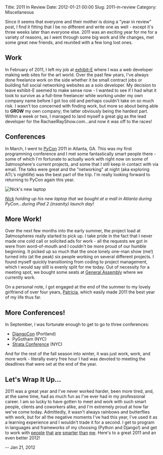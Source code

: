 Title: 2011 In Review
Date: 2012-01-21 00:00
Slug: 2011-in-review
Category: Miscellaneous

Since it seems that everyone and their mother is doing a "year in
review" post, I find it fitting that I be no different and write one as
well - except it's three weeks later than everyone else. 2011 was an
exciting year for me for a variety of reasons, as I went through some
big work and life changes, met some great new friends, and reunited with
a few long lost ones.

Work
----

In February of 2011, I left my job at
[exhibit-E](http://www.exhibit-e.com/) where I was a web developer
making web sites for the art world. Over the past few years, I've always
done freelance work on the side whether it be small contract jobs or
building full social networking websites as a solo developer. My
decision to leave exhibit-E seemed to make sense now - I wanted to see
if I had what it took to survive as a full-time freelancer while working
under my own company name before I got too old and perhaps couldn't take
on so much risk. I wasn't too concerned with finding work, but more so
about being able to **GROW** my own company; the latter obviously being
the hardest part. Within a week or two, I managed to land myself a great
gig as the lead developer for the RachaelRayShow.com...and now it was
off to the races!

Conferences
-----------

In March, I went to [PyCon](https://us.pycon.org) 2011 in Atlanta, GA.
This was my first programming conference and I met some fantastically
smart people there - some of which I'm fortunate to actually work with
right now on some of 3atmosphere's current projects, and some that I
still keep in contact with via email. The talks were great and the
"networking" at night (aka exploring ATL's nightlife) was the best part
of the trip. I'm really looking forward to returning to PyCon again this
year.

![Nick's new laptop](/img/articles/IMG_1116.jpg)

*[Nick](https://twitter.com/#!/nficano) holding up his new laptop that
we bought at a mall in Atlanta during PyCon...during iPad 2 (insanity)
launch day!*

More Work!
----------

Over the next few months into the early summer, the project load at
3atmospheres really started to pick up. I take pride in the fact that I
never made one cold call or solicited ads for work - all the requests we
got in were from word-of-mouth and I couldn't be more proud of our
humble beginning. It picked up so much that the once lonely one-man show
(me!) turned into (at the peak) six people working on several different
projects. I found myself quickly transitioning from coding to project
management, which I would say still is evenly split for me today. Out of
necessity for a meeting spot, we bought some seats at [General
Assembly](https://generalassemb.ly/) where we currently work.

On a personal note, I got engaged at the end of the summer to my lovely
girlfriend of over four years,
[Patricia](http://patriciaandjonathan.com/), which easily made 2011 the
best year of my life thus far.

More Conferences!
-----------------

In September, I was fortunate enough to get to go to three conferences:

-   [DjangoCon](http://djangocon.us/) (Portland)
-   PyGotham (NYC)
-   [Strata Conference](http://strataconf.com/) (NYC)

And for the rest of the fall season into winter, it was just work, work,
and more work - literally every free hour I had was devoted to meeting
the deadlines that were set at the end of the year.

Let's Wrap It Up...
-------------------

2011 was a great year and I've never worked harder, been more tired,
and, at the same time, had as much fun as I've ever had in my
professional career. I am so lucky to have gotten to meet and work with
such smart people, clients and coworkers alike, and I'm extremely proud
at how far we've come today. Admittedly, it wasn't always rainbows and
butterflies with work, but for all the negative moments I've had this
year, I've used it as a learning experience and I wouldn't trade it for
a second. I get to program in languages and frameworks of my choosing
(Python and Django!) and get to work with
[people](https://twitter.com/#!/ryanquigley)
[that](https://twitter.com/#!/nficano)
[are](https://twitter.com/#!/bingimar)
[smarter](https://twitter.com/#!/arronhunt)
[than](https://twitter.com/#!/iancohen)
[me](https://twitter.com/#!/ginlane). Here's to a great 2011 and an even
better 2012!

-- Jan 21, 2012
